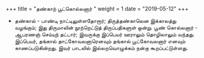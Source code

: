 ﻿+++
title = "தண்காற் பூட்கொல்லனார்  "
weight = 1
date = "2019-05-12"
+++


- தண்கால் - பாண்டி நாட்டிலுள்ளதோரூர்; திருத்தண்காலென இக்காலத்து வழங்கும்; இது திருமாலின் நூற்றெட்டுத் திருப்பதிகளுள் ஒன்று. பூண் கொல்லனார் - ஆபரணஞ் செய்யுந் தட்டார்; இவருக்கு இப்பெயர் ஊராலும் தொழிலாலும் வந்தது. இப்பெயர், தங்கால் தாட்கோவலனாரெனவும் தங்கால் பூட்கோவலனார் எனவும் காணப்படுகின்றது. இவர் பாடலில் இல்லறவொழுக்கம் நன்கு கூறப்பட்டுள்ளது. 
  
